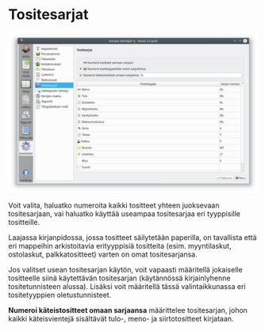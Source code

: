# Tositesarjat

![](tositesarjat.png)

Voit valita, haluatko numeroita kaikki tositteet yhteen juoksevaan tositesarjaan, vai haluatko käyttää useampaa tositesarjaa eri tyyppisille tositteille.

Laajassa kirjanpidossa, jossa tositteet säilytetään paperilla, on tavallista että eri mappeihin arkistoitavia erityyppisiä tositteita (esim. myyntilaskut, ostolaskut, palkkatositteet) varten on omat tositesarjansa.

Jos valitset usean tositesarjan käytön, voit vapaasti määritellä jokaiselle tositteelle siinä käytettävän tositesarjan (käytännössä kirjainlyhenne tositetunnisteen alussa). Lisäksi voit määritellä tässä valintaikkunassa eri tositetyyppien oletustunnisteet.

**Numeroi käteistositteet omaan sarjaansa** määrittelee tositesarjan, johon kaikki käteisvientejä sisältävät tulo-, meno- ja siirtotositteet kirjataan.
